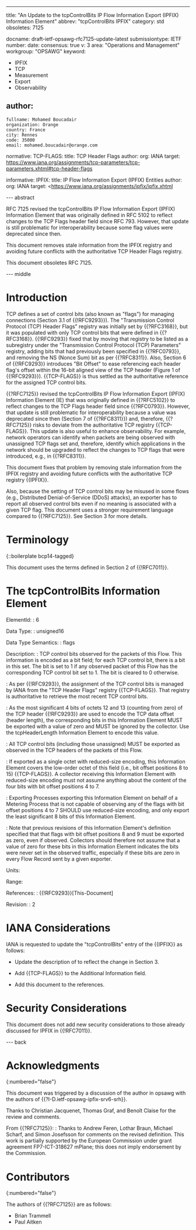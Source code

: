 ---
title: "An Update to the tcpControlBits IP Flow Information Export (IPFIX) Information Element"
abbrev: "tcpControlBits IPFIX"
category: std
obsoletes: 7125

docname: draft-ietf-opsawg-rfc7125-update-latest
submissiontype: IETF
number:
date:
consensus: true
v: 3
area: "Operations and Management"
workgroup: "OPSAWG"
keyword:
 - IPFIX
 - TCP
 - Measurement
 - Export
 - Observability

author:
 -
    fullname: Mohamed Boucadair
    organization: Orange
    country: France
    city: Rennes
    code: 35000
    email: mohamed.boucadair@orange.com

normative:
  TCP-FLAGS:
    title: TCP Header Flags
    author:
      org: IANA
    target: https://www.iana.org/assignments/tcp-parameters/tcp-parameters.xhtml#tcp-header-flags

informative:
  IPFIX:
    title: IP Flow Information Export (IPFIX) Entities
    author:
      org: IANA
    target: <https://www.iana.org/assignments/ipfix/ipfix.xhtml

--- abstract

   RFC 7125 revised the tcpControlBits IP Flow Information Export
   (IPFIX) Information Element that was originally defined in RFC 5102
   to reflect changes to the TCP Flags header field since RFC 793.
   However, that update is still problematic for interoperability
   because some flag values were deprecated since then.

   This document removes stale information from the
   IPFIX registry and avoiding future conflicts with the authoritative
   TCP Header Flags registry.

   This document obsoletes RFC 7125.

--- middle

#  Introduction

   TCP defines a set of control bits (also known as "flags") for
   managing connections (Section 3.1 of {{!RFC9293}}). The "Transmission Control Protocol (TCP)
   Header Flags" registry was initially set by {{?RFC3168}}, but it was
   populated with only TCP control bits that were defined in {{?RFC3168}}.
   {{!RFC9293}} fixed that by moving that registry to be listed as a
   subregistry under the "Transmission Control Protocol (TCP)
   Parameters" registry, adding bits that had previously been specified
   in {{?RFC0793}}, and removing the NS (Nonce Sum) bit as per {{?RFC8311}}.
   Also, Section 6 of {{!RFC9293}} introduces "Bit Offset" to ease referencing each
   header flag's offset within the 16-bit aligned view of the TCP header
   (Figure 1 of {{!RFC9293}}).  {{TCP-FLAGS}} is thus settled as the
   authoritative reference for the assigned TCP control bits.

   {{?RFC7125}} revised the tcpControlBits IP Flow Information Export
   (IPFIX) Information Element (IE) that was originally defined in
   {{?RFC5102}} to reflect changes to the TCP Flags header field since
   {{?RFC0793}}.  However, that update is still problematic for
   interoperability because a value was deprecated since then (Section 7
   of {{?RFC8311}}) and, therefore, {{?RFC7125}} risks to deviate from the
   authoritative TCP registry {{TCP-FLAGS}}. This update is also useful
   to enhance observability. For example, network operators can identify
   when packets are being observed with unassigned TCP flags set and,
   therefore, identify which applications in the network should be upgraded
   to reflect the changes to TCP flags that were introduced, e.g., in {{?RFC8311}}.

   This document fixes that problem by removing stale information from
   the IPFIX registry and avoiding future conflicts with the
   authoritative TCP registry {{IPFIX}}.

   Also, because the setting of TCP control bits may be misused in some
   flows (e.g., Distributed Denial-of-Service (DDoS) attacks), an exporter
   has to report all observed control bits even if no meaning is associated
   with a given TCP flag. This document uses a stronger requirement language
   compared to {{?RFC7125}}.  See Section 3 for more details.

#  Terminology

{::boilerplate bcp14-tagged}

   This document uses the terms defined in Section 2 of {{!RFC7011}}.

#  The tcpControlBits Information Element

ElementId:
: 6

Data Type:
: unsigned16

Data Type Semantics:
: flags

Description:
: TCP control bits observed for the packets of this Flow.
  This information is encoded as a bit field; for each TCP control
  bit, there is a bit in this set.  The bit is set to 1 if any
  observed packet of this Flow has the corresponding TCP control bit
  set to 1.  The bit is cleared to 0 otherwise.

: As per {{!RFC9293}}, the assignment of the TCP control bits is
  managed by IANA from the "TCP Header Flags" registry {{TCP-FLAGS}}.
  That registry is authoritative to retrieve the most recent TCP
  control bits.

: As the most significant 4 bits of octets 12 and 13 (counting from
  zero) of the TCP header {{!RFC9293}} are used to encode the TCP data
  offset (header length), the corresponding bits in this Information
  Element MUST be exported with a value of zero and MUST be ignored
  by the collector. Use the tcpHeaderLength Information Element to
  encode this value.

: All TCP control bits (including those unassigned) MUST be exported
  as observed in the TCP headers of the packets of this Flow.

: If exported as a single octet with reduced-size encoding, this
  Information Element covers the low-order octet of this field (i.e.,
  bit offset positions 8 to 15) {{TCP-FLAGS}}. A collector receiving this Information Element
  with reduced-size encoding must not assume anything about the
  content of the four bits with bit offset positions 4 to 7.

: Exporting Processes exporting this Information Element on behalf
  of a Metering Process that is not capable of observing any of the
  flags with bit offset positions 4 to 7 SHOULD use reduced-size encoding,
  and only export the least significant 8 bits of this Information
  Element.

: Note that previous revisions of this Information Element's
  definition specified that that flags with bit offset positions 8 and 9 must be exported as
  zero, even if observed.  Collectors should therefore not assume
  that a value of zero for these bits in this Information Element
  indicates the bits were never set in the observed traffic,
  especially if these bits are zero in every Flow Record sent by a
  given exporter.

Units:

Range:

References:
: {{!RFC9293}}[This-Document]

Revision:
: 2


#  IANA Considerations

   IANA is requested to update the "tcpControlBits" entry of the {{IPFIX}}
   as follows:

   *  Update the description of to reflect the change in Section 3.

   *  Add {{TCP-FLAGS}} to the Additional Information field.

   *  Add this document to the references.

# Security Considerations

  This document does not add new security considerations to those already discussed for IPFIX in {{!RFC7011}}.

--- back

# Acknowledgments
{:numbered="false"}

   This document was triggered by a discussion of the author in opsawg with the
   authors of {{?I-D.ietf-opsawg-ipfix-srv6-srh}}.

   Thanks to Christian Jacquenet, Thomas Graf, and Benoît Claise for the
   review and comments.

  From {{?RFC7125}}:
  : Thanks to Andrew Feren, Lothar Braun, Michael Scharf, and Simon
     Josefsson for comments on the revised definition.  This work is
     partially supported by the European Commission under grant agreement
     FP7-ICT-318627 mPlane; this does not imply endorsement by the
     Commission.

# Contributors
{:numbered="false"}

The authors of {{?RFC7125}} are as follows:

* Brian Trammell
* Paul Aitken

